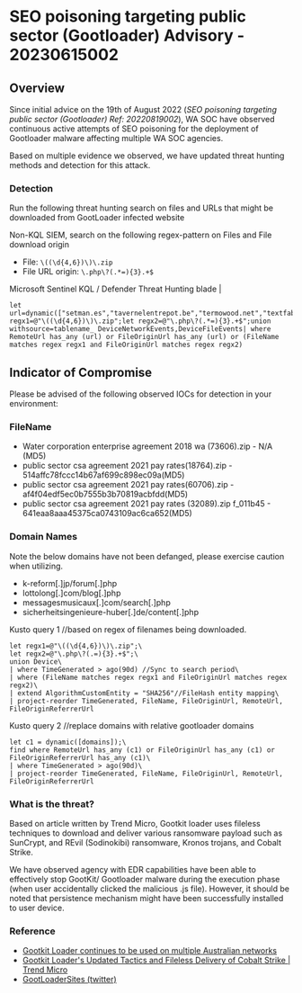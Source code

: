   
# SEO poisoning targeting public sector (Gootloader) Advisory - 20230615002

## Overview
Since initial advice on the 19th of August 2022 (*SEO poisoning targeting public sector (Gootloader) Ref: 20220819002*), WA SOC have observed continuous active attempts of SEO poisoning for the deployment of Gootloader malware affecting multiple WA SOC agencies.

Based on multiple evidence we observed, we have updated threat hunting methods and detection for this attack.

### Detection
Run the following threat hunting search on files and URLs that might be downloaded from GootLoader infected website

Non-KQL SIEM, search on the following regex-pattern on Files and File download origin
-   File: `\((\d{4,6})\)\.zip`
-   File URL origin: `\.php\?(.*=){3}.+$`

Microsoft Sentinel KQL / Defender Threat Hunting blade
|
```
let url=dynamic(["setman.es","tavernelentrepot.be","termowood.net","textfabrik.de","sfl.hu","seyhanaluminyum.com","theodoraross.com","theairtrekstory.com","tavernelentrepot.be","serphero.com","shisharealty.com","sheffieldcoronarysociety.org.uk","thomadaneau.com","theodoraross.com","theairtrekstory.com","secora.cl"]);let regx1=@"\((\d{4,6})\)\.zip";let regx2=@"\.php\?(.*=){3}.+$";union withsource=tablename_ DeviceNetworkEvents,DeviceFileEvents| where RemoteUrl has_any (url) or FileOriginUrl has_any (url) or (FileName matches regex regx1 and FileOriginUrl matches regex regx2)
```
## Indicator of Compromise
Please be advised of the following observed IOCs for detection in your environment:

### FileName
- Water corporation enterprise agreement 2018 wa (73606).zip - N/A (MD5)
- public sector csa agreement 2021 pay rates(18764).zip - 514affc78fccc14b67af699c898ec09a(MD5)
- public sector csa agreement 2021 pay rates(60706).zip - af4f04edf5ec0b7555b3b70819acbfdd(MD5)
- public sector csa agreement 2021 pay rates (32089).zip
 f_011b45 - 641eaa8aaa45375ca0743109ac6ca652(MD5)

### Domain Names

Note the below domains have not been defanged, please exercise caution when utilizing.
- k-reform[.]jp/forum[.]php
- lottolong[.]com/blog[.]php
- messagesmusicaux[.]com/search[.]php
- sicherheitsingenieure-huber[.]de/content[.]php

Kusto query 1
//based on regex of filenames being downloaded. 
```
let regx1=@"\((\d{4,6})\)\.zip";\
let regx2=@"\.php\?(.=){3}.+$";\
union Device\
| where TimeGenerated > ago(90d) //Sync to search period\
| where (FileName matches regex regx1 and FileOriginUrl matches regex regx2)\
| extend AlgorithmCustomEntity = "SHA256"//FileHash entity mapping\
| project-reorder TimeGenerated, FileName, FileOriginUrl, RemoteUrl, FileOriginReferrerUrl
```
Kusto query 2
//replace domains with relative gootloader domains
```
let c1 = dynamic([domains]);\
find where RemoteUrl has_any (c1) or FileOriginUrl has_any (c1) or FileOriginReferrerUrl has_any (c1)\
| where TimeGenerated > ago(90d)\
| project-reorder TimeGenerated, FileName, FileOriginUrl, RemoteUrl, FileOriginReferrerUrl
```

### What is the threat?
Based on article written by Trend Micro, Gootkit loader uses fileless techniques to download and deliver various ransomware payload such as SunCrypt, and REvil (Sodinokibi) ransomware, Kronos trojans, and Cobalt Strike.

We have observed agency with EDR capabilities have been able to effectively stop GootKit/ Gootloader malware during the execution phase (when user accidentally clicked the malicious .js file). However, it should be noted that persistence mechanism might have been successfully installed to user device.

### Reference
-   [Gootkit Loader continues to be used on multiple Australian networks](https://www.cyber.gov.au/about-us/advisories/gootkit-loader-continues-be-used-multiple-australian-networks "https://www.cyber.gov.au/about-us/advisories/gootkit-loader-continues-be-used-multiple-australian-networks")
-   [Gootkit Loader's Updated Tactics and Fileless Delivery of Cobalt Strike | Trend Micro](https://www.trendmicro.com/en_us/research/22/g/gootkit-loaders-updated-tactics-and-fileless-delivery-of-cobalt-strike.html "https://www.trendmicro.com/en_us/research/22/g/gootkit-loaders-updated-tactics-and-fileless-delivery-of-cobalt-strike.html")
-   [GootLoaderSites (twitter)](https://twitter.com/GootLoaderSites "https://twitter.com/gootloadersites")

